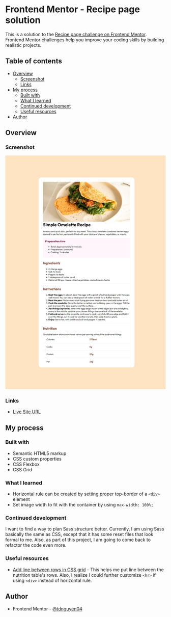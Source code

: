 # Frontend Mentor - Recipe page solution

This is a solution to the [Recipe page challenge on Frontend Mentor](https://www.frontendmentor.io/challenges/recipe-page-KiTsR8QQKm). Frontend Mentor challenges help you improve your coding skills by building realistic projects. 

## Table of contents

- [Overview](#overview)
  - [Screenshot](#screenshot)
  - [Links](#links)
- [My process](#my-process)
  - [Built with](#built-with)
  - [What I learned](#what-i-learned)
  - [Continued development](#continued-development)
  - [Useful resources](#useful-resources)
- [Author](#author)

## Overview

### Screenshot

![](/assets/images/screenshot.jpeg)

### Links
- <a href="https://fem-recipe-page-ten.vercel.app/" target="_blank"> Live Site URL </a>

## My process

### Built with

- Semantic HTML5 markup
- CSS custom properties
- CSS Flexbox
- CSS Grid


### What I learned
- Horizontal rule can be created by setting proper top-border of a ```<div>``` element
- Set image width to fit with the container by using ```max-width: 100%;```

### Continued development
I want to find a way to plan Sass structure better. Currently, I am using Sass basically the same as CSS, except that it has some reset files that look formal to me. 
Also, as part of this project, I am going to come back to refactor the code even more.

### Useful resources

- [Add line between rows in CSS grid](https://stackoverflow.com/questions/56900389/css-grid-how-to-add-line-between-rows) - This helps me put line between the nutrition table's rows. Also, I realize I could further customize ```<hr>``` if using ```<div>``` instead of horizontal rule.

## Author

- Frontend Mentor - [@tdnguyen04](https://www.frontendmentor.io/profile/tdnguyen04)